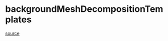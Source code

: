 # backgroundMeshDecompositionTemplates

[source](github.com/OpenFOAM-jp/OpenFOAM-utilities-tutorials-jp/blob/master/v1906/mesh/generation/foamyMesh/conformalVoronoiMesh/backgroundMeshDecomposition/backgroundMeshDecompositionTemplates.C/backgroundMeshDecompositionTemplates.C)



